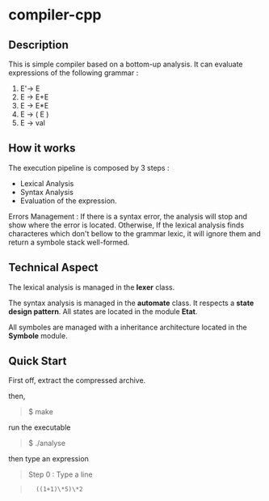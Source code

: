 # compiler-cpp

## Description

This is simple compiler based on a bottom-up analysis. 
It can evaluate expressions of the following grammar :

1) E'-> E
2) E -> E+E
3) E -> E*E
4) E -> ( E )
5) E -> val

## How it works

The execution pipeline is composed by 3 steps :
- Lexical Analysis
- Syntax Analysis
- Evaluation of the expression.

Errors Management : 
If there is a syntax error, the analysis will stop and show where the error is located.
Otherwise, If the lexical analysis finds characteres which don't bellow to the grammar lexic, 
it will ignore them and return a symbole stack well-formed.

## Technical Aspect

The lexical analysis is managed in the <b>lexer</b> class. 

The syntax analysis is managed in the <b>automate</b> class.
It respects a <b>state design pattern</b>. All states are located in the module <b>Etat</b>.

All symboles are managed with a inheritance architecture located in the <b>Symbole</b> module. 

## Quick Start

First off, extract the compressed archive.

then,
> $ make

run the executable
> $ ./analyse

then type an expression
> Step 0 : Type a line

>		((1+1)\*5)\*2

